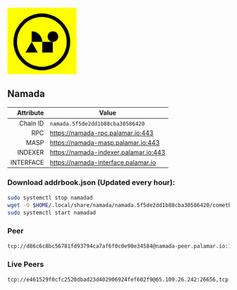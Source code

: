 ![Logo](https://raw.githubusercontent.com/Pa1amar/mainnets/refs/heads/main/namada/logo.png)
## Namada
| Attribute | Value |
|----------:|-------|
| Chain ID         | `namada.5f5de2dd1b88cba30586420` |
| RPC  | https://namada-rpc.palamar.io:443 |
| MASP  | https://namada-masp.palamar.io:443 |
| INDEXER | https://namada-indexer.palamar.io:443 |
| INTERFACE | https://namada-interface.palamar.io |

### Download addrbook.json (Updated every hour):
```bash
sudo systemctl stop namadad
wget -O $HOME/.local/share/namada/namada.5f5de2dd1b88cba30586420/cometbft/config/addrbook.json https://storage.palamar.io/mainnet/namada/addrbook.json
sudo systemctl start namadad
```
### Peer
```bash
tcp://d86c6c8bc56781fd93794ca7af6f0c0e90e34584@namada-peer.palamar.io:16656
```


























































































































































































































































































































































































































































































































































### Live Peers
```
tcp://e461529f0cfc2520dbad23d402906924fef602f9@65.109.26.242:26656,tcp://df4fed252c4820880f86d82a359475c2c5d6448d@206.72.196.131:26656,tcp://0834884bad0e0e4a21e8dc2a1df753a2887a5900@46.250.254.58:26656,tcp://509f1e843cf881650a4151aa804ddd7a7188e88f@195.201.197.246:32656,tcp://f599bec873183d371ae22f89195d3ced22dda2f3@46.4.29.231:5000,tcp://7b2fcfb157212fe24797153b8dc30e05285285f4@212.83.33.148:26602,tcp://04affb50117ef548cbf7d1ddb1e6416dec0645ae@65.108.75.179:14656,tcp://1cb0c9813db48396b31976443a1cd88b73e0fb05@95.216.78.215:26656,tcp://5a7f398e1517fd661689449971a4ec26dd0bea5e@80.241.215.77:26656,tcp://f29ae19de1f7baf675f04aa6bde5f1861ad728d2@93.159.130.4:27656,tcp://ebc272824924ea1a27ea3183dd0b9ba713494f83@185.16.39.158:26656
```
